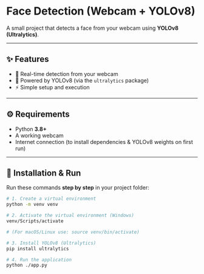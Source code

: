# Face Detection (Webcam + YOLOv8)

A small project that detects a face from your webcam using **YOLOv8 (Ultralytics)**.  

---

## ✨ Features
- 🎥 Real-time detection from your webcam  
- 🤖 Powered by YOLOv8 (via the `ultralytics` package)  
- ⚡ Simple setup and execution  

---

## ⚙️ Requirements
- Python **3.8+**  
- A working webcam  
- Internet connection (to install dependencies & YOLOv8 weights on first run)  

---

## 🚀 Installation & Run

Run these commands **step by step** in your project folder:

```bash
# 1. Create a virtual environment
python -m venv venv

# 2. Activate the virtual environment (Windows)
venv/Scripts/activate

# (For macOS/Linux use: source venv/bin/activate)

# 3. Install YOLOv8 (Ultralytics)
pip install ultralytics

# 4. Run the application
python ./app.py
